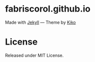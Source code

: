 # fabriscorol.github.io

Made with [Jekyll](http://jekyllrb.com/) &mdash; Theme by [Kiko](http://github.com/gfjaru/Kiko)

# License

Released under MIT License.
